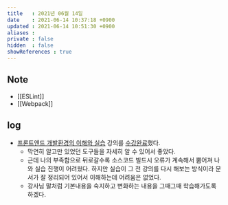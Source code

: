 ```yaml
---
title   : 2021년 06월 14일 
date    : 2021-06-14 10:37:18 +0900
updated : 2021-06-14 10:51:30 +0900
aliases : 
private : false
hidden  : false
showReferences : true
---
```

## Note
- [[ESLint]]
- [[Webpack]]

## log
- [프론트엔드 개발환경의 이해와 실습](https://inf.run/PM8f) 강의를 [수강완료](https://www.inflearn.com/certificate/1940-324671-1124141)했다.  
  - 막연히 알고만 있었던 도구들을 자세히 알 수 있어서 좋았다.  
  - 근데 나의 부족함으로 뒤로갈수록 소스코드 빌드시 오류가 계속해서 뿜어져 나와 실습 진행이 어려웠다. 하지만 실습이 그 전 강의를 다시 해보는 방식이라 문서가 잘 정리되어 있어서 이해하는데 어려움은 없었다.  
  - 강사님 말처럼 기본내용을 숙지하고 변화하는 내용을 그때그때 학습해가도록 하겠다.  

